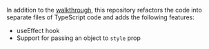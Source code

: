 In addition to the [walkthrough](https://pomb.us/build-your-own-react/), this repository refactors the code into separate files of TypeScript code and adds the following features:
- useEffect hook
- Support for passing an object to `style` prop